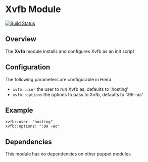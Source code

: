 # Xvfb Module
[![Build Status](https://travis-ci.org/Adaptavist/puppet-xvfb.svg?branch=master)](https://travis-ci.org/Adaptavist/puppet-xvfb)

## Overview

The **Xvfb** module installs and configures Xvfb as an init script

## Configuration

The following parameters are configurable in Hiera.

* `xvfb::user` the user to run Xvfb as, defaults to 'hosting'
* `xvfb::options` the options to pass to Xvfb, defaults to ':99 -ac'

## Example

```
xvfb::user: "hosting"
xvfb::options: ":99 -ac"
```

## Dependencies

This module has no dependencies on other puppet modules.
